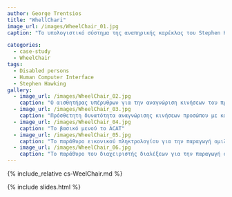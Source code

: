 ```yaml
---
author: George Trentsios
title: "WhellChari"
image_url: /images/WheelChair_01.jpg
caption: "Το υπολογιστικό σύστημα της αναπηρικής καρέκλας του Stephen Hawking είναι μιά πολύ επιτυχημένη προσπάθεια διάδρασης υπολογιστή και ανθρώπου με ειδικές ανάγκες. Ο σκοπός του συστήματος ήταν η απκατάσταση της επικεινονίας του Hawking η οποία ήταν σχεδόν αδύντατη λόγο της ασθένειας του." 

categories:
  - case-study
  - WheelChair 
tags:
  - Disabled persons 
  - Human Computer Interface
  - Stephen Hawking   
gallery:
  - image_url: /images/WheelChair_02.jpg
    caption: "Ο αισθητήρας υπέρυθρων για την αναγνώριση κινήσεων του προσώπου"
  - image_url: /images/WheelChair_03.jpg
    caption: "Πρόσθετητη δυνατότητα αναγνώρισης κινήσεων προσώπου με κάμερα"
  - image_url: /images/WheelChair_04.jpg
    caption: "Το βασικό μενού το ACAT"
  - image_url: /images/WheelChair_05.jpg
    caption: "Το παράθυρο εικονικού πληκτρολογίου για την παραγωγή ομιλίας"
  - image_url: /images/WheelChair_06.jpg
    caption: "Το παράθυρο του διαχειριστής διαλέξεων για την παραγωγή ομιλίας από αποθηκευμένα κείμενα στις διαλέξεις."    
---
```


{% include_relative cs-WeelChair.md %}

{% include slides.html %}
